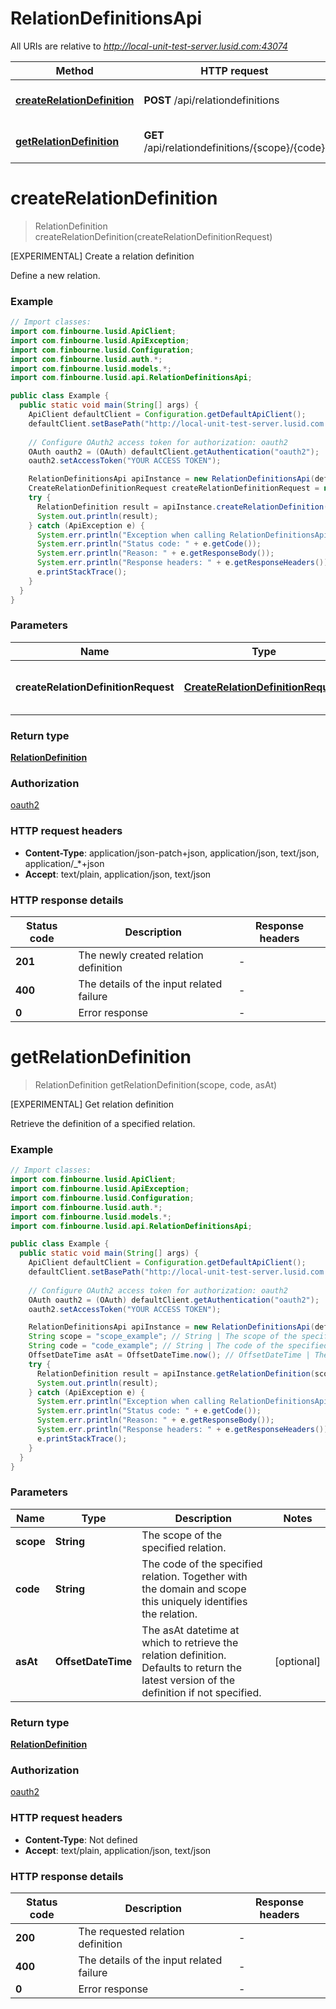 # RelationDefinitionsApi

All URIs are relative to *http://local-unit-test-server.lusid.com:43074*

Method | HTTP request | Description
------------- | ------------- | -------------
[**createRelationDefinition**](RelationDefinitionsApi.md#createRelationDefinition) | **POST** /api/relationdefinitions | [EXPERIMENTAL] Create a relation definition
[**getRelationDefinition**](RelationDefinitionsApi.md#getRelationDefinition) | **GET** /api/relationdefinitions/{scope}/{code} | [EXPERIMENTAL] Get relation definition


<a name="createRelationDefinition"></a>
# **createRelationDefinition**
> RelationDefinition createRelationDefinition(createRelationDefinitionRequest)

[EXPERIMENTAL] Create a relation definition

Define a new relation.

### Example
```java
// Import classes:
import com.finbourne.lusid.ApiClient;
import com.finbourne.lusid.ApiException;
import com.finbourne.lusid.Configuration;
import com.finbourne.lusid.auth.*;
import com.finbourne.lusid.models.*;
import com.finbourne.lusid.api.RelationDefinitionsApi;

public class Example {
  public static void main(String[] args) {
    ApiClient defaultClient = Configuration.getDefaultApiClient();
    defaultClient.setBasePath("http://local-unit-test-server.lusid.com:43074");
    
    // Configure OAuth2 access token for authorization: oauth2
    OAuth oauth2 = (OAuth) defaultClient.getAuthentication("oauth2");
    oauth2.setAccessToken("YOUR ACCESS TOKEN");

    RelationDefinitionsApi apiInstance = new RelationDefinitionsApi(defaultClient);
    CreateRelationDefinitionRequest createRelationDefinitionRequest = new CreateRelationDefinitionRequest(); // CreateRelationDefinitionRequest | The definition of the new relation.
    try {
      RelationDefinition result = apiInstance.createRelationDefinition(createRelationDefinitionRequest);
      System.out.println(result);
    } catch (ApiException e) {
      System.err.println("Exception when calling RelationDefinitionsApi#createRelationDefinition");
      System.err.println("Status code: " + e.getCode());
      System.err.println("Reason: " + e.getResponseBody());
      System.err.println("Response headers: " + e.getResponseHeaders());
      e.printStackTrace();
    }
  }
}
```

### Parameters

Name | Type | Description  | Notes
------------- | ------------- | ------------- | -------------
 **createRelationDefinitionRequest** | [**CreateRelationDefinitionRequest**](CreateRelationDefinitionRequest.md)| The definition of the new relation. |

### Return type

[**RelationDefinition**](RelationDefinition.md)

### Authorization

[oauth2](../README.md#oauth2)

### HTTP request headers

 - **Content-Type**: application/json-patch+json, application/json, text/json, application/_*+json
 - **Accept**: text/plain, application/json, text/json

### HTTP response details
| Status code | Description | Response headers |
|-------------|-------------|------------------|
**201** | The newly created relation definition |  -  |
**400** | The details of the input related failure |  -  |
**0** | Error response |  -  |

<a name="getRelationDefinition"></a>
# **getRelationDefinition**
> RelationDefinition getRelationDefinition(scope, code, asAt)

[EXPERIMENTAL] Get relation definition

Retrieve the definition of a specified relation.

### Example
```java
// Import classes:
import com.finbourne.lusid.ApiClient;
import com.finbourne.lusid.ApiException;
import com.finbourne.lusid.Configuration;
import com.finbourne.lusid.auth.*;
import com.finbourne.lusid.models.*;
import com.finbourne.lusid.api.RelationDefinitionsApi;

public class Example {
  public static void main(String[] args) {
    ApiClient defaultClient = Configuration.getDefaultApiClient();
    defaultClient.setBasePath("http://local-unit-test-server.lusid.com:43074");
    
    // Configure OAuth2 access token for authorization: oauth2
    OAuth oauth2 = (OAuth) defaultClient.getAuthentication("oauth2");
    oauth2.setAccessToken("YOUR ACCESS TOKEN");

    RelationDefinitionsApi apiInstance = new RelationDefinitionsApi(defaultClient);
    String scope = "scope_example"; // String | The scope of the specified relation.
    String code = "code_example"; // String | The code of the specified relation. Together with the domain and scope this uniquely              identifies the relation.
    OffsetDateTime asAt = OffsetDateTime.now(); // OffsetDateTime | The asAt datetime at which to retrieve the relation definition. Defaults to return              the latest version of the definition if not specified.
    try {
      RelationDefinition result = apiInstance.getRelationDefinition(scope, code, asAt);
      System.out.println(result);
    } catch (ApiException e) {
      System.err.println("Exception when calling RelationDefinitionsApi#getRelationDefinition");
      System.err.println("Status code: " + e.getCode());
      System.err.println("Reason: " + e.getResponseBody());
      System.err.println("Response headers: " + e.getResponseHeaders());
      e.printStackTrace();
    }
  }
}
```

### Parameters

Name | Type | Description  | Notes
------------- | ------------- | ------------- | -------------
 **scope** | **String**| The scope of the specified relation. |
 **code** | **String**| The code of the specified relation. Together with the domain and scope this uniquely              identifies the relation. |
 **asAt** | **OffsetDateTime**| The asAt datetime at which to retrieve the relation definition. Defaults to return              the latest version of the definition if not specified. | [optional]

### Return type

[**RelationDefinition**](RelationDefinition.md)

### Authorization

[oauth2](../README.md#oauth2)

### HTTP request headers

 - **Content-Type**: Not defined
 - **Accept**: text/plain, application/json, text/json

### HTTP response details
| Status code | Description | Response headers |
|-------------|-------------|------------------|
**200** | The requested relation definition |  -  |
**400** | The details of the input related failure |  -  |
**0** | Error response |  -  |

